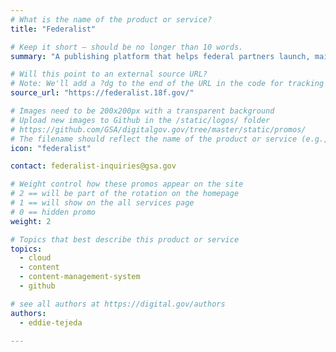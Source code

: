 ```yaml
---
# What is the name of the product or service?
title: "Federalist"

# Keep it short — should be no longer than 10 words.
summary: "A publishing platform that helps federal partners launch, maintain and manage Government websites."

# Will this point to an external source URL?
# Note: We'll add a ?dg to the end of the URL in the code for tracking purposes
source_url: "https://federalist.18f.gov/"

# Images need to be 200x200px with a transparent background
# Upload new images to Github in the /static/logos/ folder
# https://github.com/GSA/digitalgov.gov/tree/master/static/promos/
# The filename should reflect the name of the product or service (e.g., challenge-gov.png)
icon: "federalist"

contact: federalist-inquiries@gsa.gov

# Weight control how these promos appear on the site
# 2 == will be part of the rotation on the homepage
# 1 == will show on the all services page
# 0 == hidden promo
weight: 2

# Topics that best describe this product or service
topics:
  - cloud
  - content
  - content-management-system
  - github

# see all authors at https://digital.gov/authors
authors:
  - eddie-tejeda

---
```

